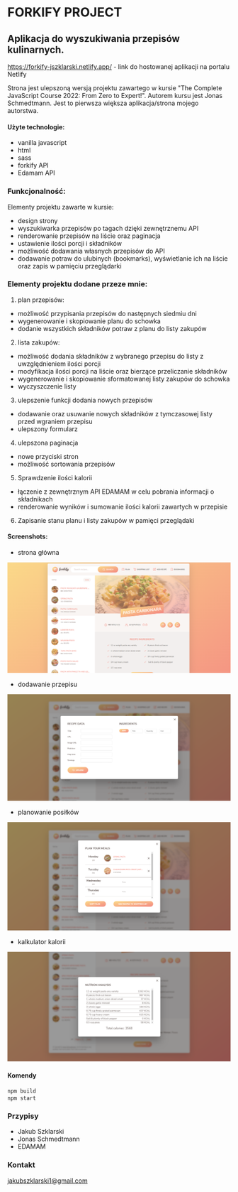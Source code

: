 # FORKIFY PROJECT

## Aplikacja do wyszukiwania przepisów kulinarnych.

https://forkify-jszklarski.netlify.app/ - link do hostowanej aplikacji na portalu Netlify

Strona jest ulepszoną wersją projektu zawartego w kursie "The Complete JavaScript Course 2022: From Zero to Expert!". Autorem kursu jest Jonas Schmedtmann.
Jest to pierwsza większa aplikacja/strona mojego autorstwa.

#### Użyte technologie:

- vanilla javascript
- html
- sass
- forkify API
- Edamam API

### Funkcjonalność:

Elementy projektu zawarte w kursie:

- design strony
- wyszukiwarka przepisów po tagach dzięki zewnętrznemu API
- renderowanie przepisów na liście oraz paginacja
- ustawienie ilości porcji i składników
- możliwość dodawania własnych przepisów do API
- dodawanie potraw do ulubinych (bookmarks), wyświetlanie ich na liście oraz zapis w pamięciu przeglądarki

### Elementy projektu dodane przeze mnie:

1. plan przepisów:

- możliwość przypisania przepisów do następnych siedmiu dni
- wygenerowanie i skopiowanie planu do schowka
- dodanie wszystkich składników potraw z planu do listy zakupów

2. lista zakupów:

- możliwość dodania składników z wybranego przepisu do listy z uwzględnieniem ilości porcji
- modyfikacja ilości porcji na liście oraz bierzące przeliczanie składników
- wygenerowanie i skopiowanie sformatowanej listy zakupów do schowka
- wyczyszczenie listy

3. ulepszenie funkcji dodania nowych przepisów

- dodawanie oraz usuwanie nowych składników z tymczasowej listy przed wgraniem przepisu
- ulepszony formularz

4. ulepszona paginacja

- nowe przyciski stron
- możliwość sortowania przepisów

5. Sprawdzenie ilości kalorii

- łączenie z zewnętrznym API EDAMAM w celu pobrania informacji o składnikach
- renderowanie wyników i sumowanie ilości kalorii zawartych w przepisie

6. Zapisanie stanu planu i listy zakupów w pamięci przeglądaki

#### Screenshots:

- strona główna

<p align="center">
  <img src="/src/screenshots/1.png" />
</p>

- dodawanie przepisu

<p align="center">
  <img src="/src/screenshots/2.png" />
</p>

- planowanie posiłków

<p align="center">
  <img src="/src/screenshots/3.png" />
</p>

- kalkulator kalorii

<p align="center">
  <img src="/src/screenshots/4.png" />
</p>

#### Komendy

```
npm build
npm start
```

### Przypisy

- Jakub Szklarski
- Jonas Schmedtmann
- EDAMAM

### Kontakt

jakubszklarski1@gmail.com
